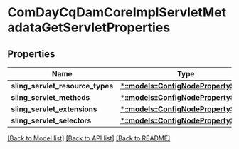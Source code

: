 # ComDayCqDamCoreImplServletMetadataGetServletProperties

## Properties
Name | Type | Description | Notes
------------ | ------------- | ------------- | -------------
**sling_servlet_resource_types** | [***::models::ConfigNodePropertyString**](configNodePropertyString.md) |  | [optional] 
**sling_servlet_methods** | [***::models::ConfigNodePropertyString**](configNodePropertyString.md) |  | [optional] 
**sling_servlet_extensions** | [***::models::ConfigNodePropertyString**](configNodePropertyString.md) |  | [optional] 
**sling_servlet_selectors** | [***::models::ConfigNodePropertyString**](configNodePropertyString.md) |  | [optional] 

[[Back to Model list]](../README.md#documentation-for-models) [[Back to API list]](../README.md#documentation-for-api-endpoints) [[Back to README]](../README.md)


